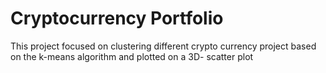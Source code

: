 # Cryptocurrency Portfolio

This project focused on clustering different crypto currency project based on the k-means algorithm and plotted on a 3D- scatter plot
